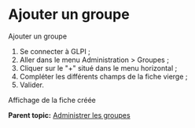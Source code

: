 Ajouter un groupe
=================

Ajouter un groupe

1.  Se connecter à GLPI ;
2.  Aller dans le menu Administration \> Groupes ;
3.  Cliquer sur le "+" situé dans le menu horizontal ;
4.  Compléter les différents champs de la fiche vierge ;
5.  Valider.

Affichage de la fiche créée

**Parent topic:** [Administrer les
groupes](../glpi/administration_group.html "Dans GLPI, administrer les groupes peut se faire à partir du menu Administration > Groupes.")
